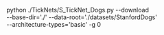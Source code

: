 python ./TickNets/S_TickNet_Dogs.py --download \
    --base-dir='./' --data-root='./datasets/StanfordDogs' \
    --architecture-types='basic' -g 0